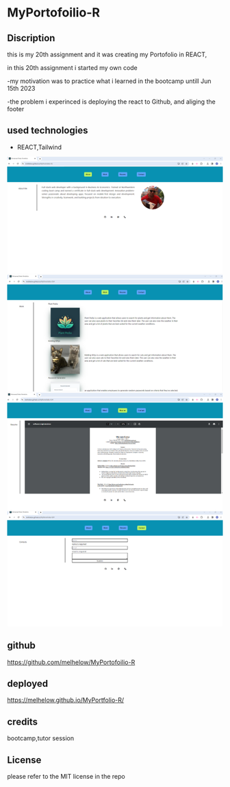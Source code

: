 # MyPortofoilio-R


## Discription

this is my 20th assignment and it was creating my Portofolio in REACT,

in this 20th assignment  i started my own code 

-my motivation was to practice what i learned in the bootcamp untill Jun 15th 2023

-the problem i experinced is deploying the react to Github, and aliging the footer

## used technologies

- REACT,Tailwind


![Getting Started](./src/images/react%201.png)
![Getting Started](./src/images/react%202.png)
![Getting Started](./src/images/react%203.png)
![Getting Started](./src/images/react%204.png)

## github 
https://github.com/melhelow/MyPortofoilio-R

## deployed
https://melhelow.github.io/MyPortfolio-R/


## credits

bootcamp,tutor session



## License

please refer to the MIT license in the repo